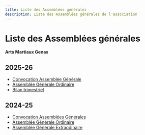 ```yaml
---
title: Liste des Assemblées générales
description: Liste des Assemblées générales de l'association
---
```

# Liste des Assemblées générales
**Arts Martiaux Genas**

## 2025-26

- [Convocation Assemblée Générale](/blog/2025-26/2025-09-24-assemblee-generale)
- [Assemblée Générale Ordinaire](2025-11-06-pv-assemblee-generale) <Badge type="warning" text="à venir" />
- [Bilan trimestriel]() <Badge type="warning" text="à venir" />

## 2024-25

- [Convocation Assemblées Générales](2025-04-17-convocation)
- [Assemblée Générale Ordinaire]() <Badge type="warning" text="à venir" />
- [Assemblée Générale Extraodinaire]() <Badge type="warning" text="à venir" />
